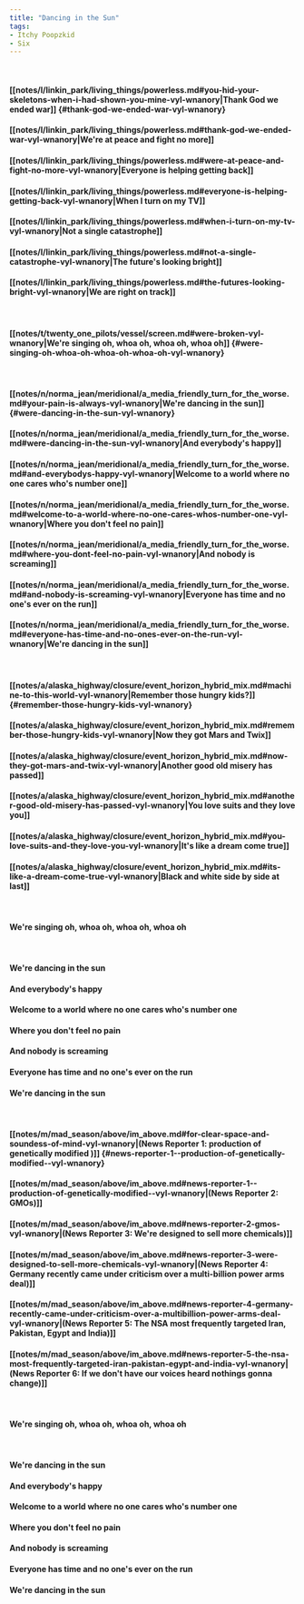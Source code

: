 ```yaml
---
title: "Dancing in the Sun"
tags:
- Itchy Poopzkid
- Six
---
```

&nbsp;
#### [[notes/l/linkin_park/living_things/powerless.md#you-hid-your-skeletons-when-i-had-shown-you-mine-vyl-wnanory|Thank God we ended war]] {#thank-god-we-ended-war-vyl-wnanory}
#### [[notes/l/linkin_park/living_things/powerless.md#thank-god-we-ended-war-vyl-wnanory|We're at peace and fight no more]]
#### [[notes/l/linkin_park/living_things/powerless.md#were-at-peace-and-fight-no-more-vyl-wnanory|Everyone is helping getting back]]
#### [[notes/l/linkin_park/living_things/powerless.md#everyone-is-helping-getting-back-vyl-wnanory|When I turn on my TV]]
#### [[notes/l/linkin_park/living_things/powerless.md#when-i-turn-on-my-tv-vyl-wnanory|Not a single catastrophe]]
#### [[notes/l/linkin_park/living_things/powerless.md#not-a-single-catastrophe-vyl-wnanory|The future's looking bright]]
#### [[notes/l/linkin_park/living_things/powerless.md#the-futures-looking-bright-vyl-wnanory|We are right on track]]
&nbsp;
#### [[notes/t/twenty_one_pilots/vessel/screen.md#were-broken-vyl-wnanory|We're singing oh, whoa oh, whoa oh, whoa oh]] {#were-singing-oh-whoa-oh-whoa-oh-whoa-oh-vyl-wnanory}
&nbsp;
#### [[notes/n/norma_jean/meridional/a_media_friendly_turn_for_the_worse.md#your-pain-is-always-vyl-wnanory|We're dancing in the sun]] {#were-dancing-in-the-sun-vyl-wnanory}
#### [[notes/n/norma_jean/meridional/a_media_friendly_turn_for_the_worse.md#were-dancing-in-the-sun-vyl-wnanory|And everybody's happy]]
#### [[notes/n/norma_jean/meridional/a_media_friendly_turn_for_the_worse.md#and-everybodys-happy-vyl-wnanory|Welcome to a world where no one cares who's number one]]
#### [[notes/n/norma_jean/meridional/a_media_friendly_turn_for_the_worse.md#welcome-to-a-world-where-no-one-cares-whos-number-one-vyl-wnanory|Where you don't feel no pain]]
#### [[notes/n/norma_jean/meridional/a_media_friendly_turn_for_the_worse.md#where-you-dont-feel-no-pain-vyl-wnanory|And nobody is screaming]]
#### [[notes/n/norma_jean/meridional/a_media_friendly_turn_for_the_worse.md#and-nobody-is-screaming-vyl-wnanory|Everyone has time and no one's ever on the run]]
#### [[notes/n/norma_jean/meridional/a_media_friendly_turn_for_the_worse.md#everyone-has-time-and-no-ones-ever-on-the-run-vyl-wnanory|We're dancing in the sun]]
&nbsp;
#### [[notes/a/alaska_highway/closure/event_horizon_hybrid_mix.md#machine-to-this-world-vyl-wnanory|Remember those hungry kids?]] {#remember-those-hungry-kids-vyl-wnanory}
#### [[notes/a/alaska_highway/closure/event_horizon_hybrid_mix.md#remember-those-hungry-kids-vyl-wnanory|Now they got Mars and Twix]]
#### [[notes/a/alaska_highway/closure/event_horizon_hybrid_mix.md#now-they-got-mars-and-twix-vyl-wnanory|Another good old misery has passed]]
#### [[notes/a/alaska_highway/closure/event_horizon_hybrid_mix.md#another-good-old-misery-has-passed-vyl-wnanory|You love suits and they love you]]
#### [[notes/a/alaska_highway/closure/event_horizon_hybrid_mix.md#you-love-suits-and-they-love-you-vyl-wnanory|It's like a dream come true]]
#### [[notes/a/alaska_highway/closure/event_horizon_hybrid_mix.md#its-like-a-dream-come-true-vyl-wnanory|Black and white side by side at last]]
&nbsp;
#### We're singing oh, whoa oh, whoa oh, whoa oh
&nbsp;
#### We're dancing in the sun
#### And everybody's happy
#### Welcome to a world where no one cares who's number one
#### Where you don't feel no pain
#### And nobody is screaming
#### Everyone has time and no one's ever on the run
#### We're dancing in the sun
&nbsp;
#### [[notes/m/mad_season/above/im_above.md#for-clear-space-and-soundess-of-mind-vyl-wnanory|(News Reporter 1:  production of genetically modified )]] {#news-reporter-1--production-of-genetically-modified--vyl-wnanory}
#### [[notes/m/mad_season/above/im_above.md#news-reporter-1--production-of-genetically-modified--vyl-wnanory|(News Reporter 2: GMOs)]]
#### [[notes/m/mad_season/above/im_above.md#news-reporter-2-gmos-vyl-wnanory|(News Reporter 3: We're designed to sell more chemicals)]]
#### [[notes/m/mad_season/above/im_above.md#news-reporter-3-were-designed-to-sell-more-chemicals-vyl-wnanory|(News Reporter 4: Germany recently came under criticism over a multi-billion power arms deal)]]
#### [[notes/m/mad_season/above/im_above.md#news-reporter-4-germany-recently-came-under-criticism-over-a-multibillion-power-arms-deal-vyl-wnanory|(News Reporter 5: The NSA most frequently targeted Iran, Pakistan, Egypt and India)]]
#### [[notes/m/mad_season/above/im_above.md#news-reporter-5-the-nsa-most-frequently-targeted-iran-pakistan-egypt-and-india-vyl-wnanory|(News Reporter 6: If we don't have our voices heard nothings gonna change)]]
&nbsp;
#### We're singing oh, whoa oh, whoa oh, whoa oh
&nbsp;
#### We're dancing in the sun
#### And everybody's happy
#### Welcome to a world where no one cares who's number one
#### Where you don't feel no pain
#### And nobody is screaming
#### Everyone has time and no one's ever on the run
#### We're dancing in the sun
